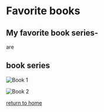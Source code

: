 # Favorite books

## My favorite book series-
are

## book series

![Book 1](https://en.wikipedia.org/wiki/Harry_Potter)

![Book 2](https://en.wikipedia.org/wiki/The_Lord_of_the_Rings)

[return to home](./README.md)
